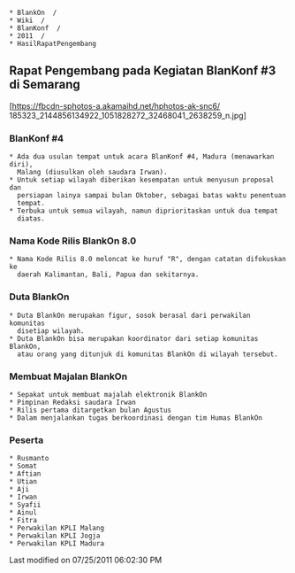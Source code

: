    * BlankOn  /
    * Wiki  /
    * BlanKonf  /
    * 2011  /
    * HasilRapatPengembang

## Rapat Pengembang pada Kegiatan BlanKonf #3 di Semarang
[https://fbcdn-sphotos-a.akamaihd.net/hphotos-ak-snc6/
185323_2144856134922_1051828272_32468041_2638259_n.jpg]
### BlanKonf #4
    * Ada dua usulan tempat untuk acara BlanKonf #4, Madura (menawarkan diri),
      Malang (diusulkan oleh saudara Irwan).
    * Untuk setiap wilayah diberikan kesempatan untuk menyusun proposal dan
      persiapan lainya sampai bulan Oktober, sebagai batas waktu penentuan
      tempat.
    * Terbuka untuk semua wilayah, namun diprioritaskan untuk dua tempat
      diatas.
### Nama Kode Rilis BlankOn 8.0
    * Nama Kode Rilis 8.0 meloncat ke huruf "R", dengan catatan difokuskan ke
      daerah Kalimantan, Bali, Papua dan sekitarnya.
### Duta BlankOn
    * Duta BlankOn merupakan figur, sosok berasal dari perwakilan komunitas
      disetiap wilayah.
    * Duta BlankOn bisa merupakan koordinator dari setiap komunitas BlankOn,
      atau orang yang ditunjuk di komunitas BlankOn di wilayah tersebut.
### Membuat Majalan BlankOn
    * Sepakat untuk membuat majalah elektronik BlankOn
    * Pimpinan Redaksi saudara Irwan
    * Rilis pertama ditargetkan bulan Agustus
    * Dalam menjalankan tugas berkoordinasi dengan tim Humas BlankOn
### Peserta
    * Rusmanto
    * Somat
    * Aftian
    * Utian
    * Aji
    * Irwan
    * Syafii
    * Ainul
    * Fitra
    * Perwakilan KPLI Malang
    * Perwakilan KPLI Jogja
    * Perwakilan KPLI Madura
Last modified on 07/25/2011 06:02:30 PM
#### 
    





